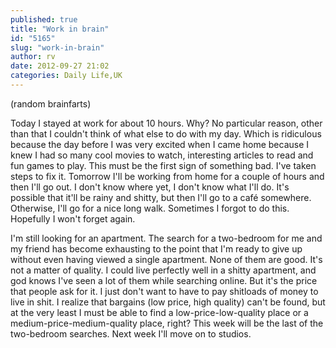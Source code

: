 ```yaml
---
published: true
title: "Work in brain"
id: "5165"
slug: "work-in-brain"
author: rv
date: 2012-09-27 21:02
categories: Daily Life,UK
---
```

(random brainfarts)

Today I stayed at work for about 10 hours. Why? No particular reason, other than that I couldn't think of what else to do with my day. Which is ridiculous because the day before I was very excited when I came home because I knew I had so many cool movies to watch, interesting articles to read and fun games to play. This must be the first sign of something bad. I've taken steps to fix it. Tomorrow I'll be working from home for a couple of hours and then I'll go out. I don't know where yet, I don't know what I'll do. It's possible that it'll be rainy and shitty, but then I'll go to a café somewhere. Otherwise, I'll go for a nice long walk. Sometimes I forgot to do this. Hopefully I won't forget again.

I'm still looking for an apartment. The search for a two-bedroom for me and my friend has become exhausting to the point that I'm ready to give up without even having viewed a single apartment. None of them are good. It's not a matter of quality. I could live perfectly well in a shitty apartment, and god knows I've seen a lot of them while searching online. But it's the price that people ask for it. I just don't want to have to pay shitloads of money to live in shit. I realize that bargains (low price, high quality) can't be found, but at the very least I must be able to find a low-price-low-quality place or a medium-price-medium-quality place, right? This week will be the last of the two-bedroom searches. Next week I'll move on to studios.
